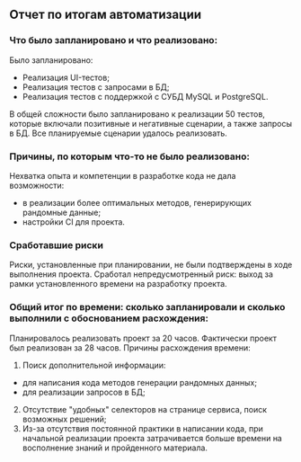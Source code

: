 ## Отчет по итогам автоматизации

### **Что было запланировано и что реализовано:**

Было запланировано:
- Реализация UI-тестов;
- Реализация тестов с запросами в БД;
- Реализация тестов с поддержкой с СУБД MySQL и PostgreSQL.

В общей сложности было запланировано к реализации 50 тестов, которые включали позитивные и негативные сценарии, а также запросы в БД.
Все планируемые сценарии удалось реализовать.

### **Причины, по которым что-то не было реализовано:**
Нехватка опыта и компетенции в разработке кода не дала возможности:
- в реализации более оптимальных методов, генерирующих рандомные данные;
- настройки CI для проекта.


### **Сработавшие риски**
Риски, установленные при планировании, не были подтверждены в ходе выполнения проекта.
Сработал непредусмотренный риск: выход за рамки установленного времени на разработку проекта.

### **Общий итог по времени: сколько запланировали и сколько выполнили с обоснованием расхождения:**
Планировалось реализовать проект за 20 часов.
Фактически проект был реализован за 28 часов.
Причины расхождения времени:
1. Поиск дополнительной информации:
- для написания кода методов генерации рандомных данных;
- для реализации запросов в БД;
2. Отсутствие "удобных" селекторов на странице сервиса, поиск возможных решений;
3. Из-за отсутствия постоянной практики в написании кода, при начальной реализации проекта затрачивается больше времени на восполнение знаний и пройденного материала.
